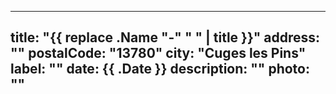 
---
title: "{{ replace .Name "-" " " | title }}"
address: ""
postalCode: "13780"
city: "Cuges les Pins"
label: ""
date: {{ .Date }}
description: ""
photo: ""
---
